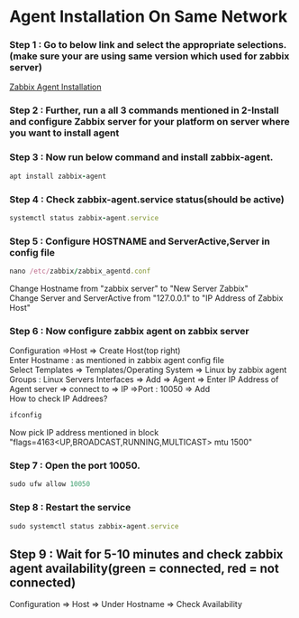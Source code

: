 <h1>Agent Installation On Same Network</h1>

### Step 1 : Go to below link and select the appropriate selections.(make sure your are using same version which used for zabbix server)
[Zabbix Agent Installation](https://www.zabbix.com/download?zabbix=6.0&os_distribution=ubuntu&os_version=20.04_focal&db=mysql&ws=apache)

### Step 2 : Further, run a all 3 commands mentioned in 2-Install and configure Zabbix server for your platform on server where you want to install agent

### Step 3 : Now run below command and install zabbix-agent.
```ruby
apt install zabbix-agent
```
### Step 4 : Check zabbix-agent.service status(should be active)
```ruby
systemctl status zabbix-agent.service
```
### Step 5 : Configure HOSTNAME and ServerActive,Server in config file
```ruby
nano /etc/zabbix/zabbix_agentd.conf 
```
Change Hostname from "zabbix server" to "New Server Zabbix" <br>
Change Server and ServerActive from "127.0.0.1" to "IP Address of Zabbix Host"

### Step 6 : Now configure zabbix agent on zabbix server<br>
Configuration =>Host => Create Host(top right)<br>
Enter Hostname : as mentioned in zabbix agent config file <br>
Select Templates => Templates/Operating System => Linux by zabbix agent
Groups : Linux Servers
Interfaces => Add => Agent => Enter IP Address of Agent server => connect to => IP =>Port : 10050 => Add <br>
How to check IP Addrees?
```ruby
ifconfig
```
Now pick IP address mentioned in block "flags=4163<UP,BROADCAST,RUNNING,MULTICAST>  mtu 1500"

### Step 7 : Open the port 10050.
```ruby
sudo ufw allow 10050
```

### Step 8 : Restart the service
```ruby
sudo systemctl status zabbix-agent.service
```

## Step 9 : Wait for 5-10 minutes and check zabbix agent availability(green = connected, red = not connected)
Configuration => Host => Under Hostname => Check Availability








